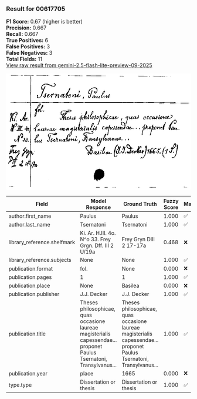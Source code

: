 ### Result for 00617705
**F1 Score:** 0.67 (higher is better)<br>**Precision:** 0.667<br>**Recall:** 0.667<br>**True Positives:** 6<br>**False Positives:** 3<br>**False Negatives:** 3<br>**Total Fields:** 11<br>[View raw result from gemini-2.5-flash-lite-preview-09-2025](https://github.com/RISE-UNIBAS/humanities_data_benchmark/blob/main/results/2025-10-01/T0216/request_T0216_00617705.json)

<img src="https://github.com/RISE-UNIBAS/humanities_data_benchmark/blob/main/benchmarks/zettelkatalog/images/00617705.jpg?raw=true" alt="00617705" width="600px">

| Field | Model Response | Ground Truth | Fuzzy Score | Match |
|-------|----------------|--------------|-------------|-------|
| author.first_name | Paulus | Paulus | 1.000 | ✅ |
| author.last_name | Tsernatoni | Tsernatoni | 1.000 | ✅ |
| library_reference.shelfmark | Ki. Ar. H.III. 4o. N^o 33. Frey Grgn. Dff. III 2 U/19a | Frey Gryn DIII 2 17-17a | 0.468 | ❌ |
| library_reference.subjects | None | None | 1.000 | ✅ |
| publication.format | fol. | None | 0.000 | ❌ |
| publication.pages | 1 | 1 | 1.000 | ✅ |
| publication.place | None | Basilea | 0.000 | ❌ |
| publication.publisher | J.J. Decker | J.J. Decker | 1.000 | ✅ |
| publication.title | Theses philosophicae, quas occasione laureae magisterialis capessendae... proponet Paulus Tsernatoni, Transylvanus... | Theses philosophicae, quas occasione laureae magisterialis capessendae... proponet Paulus Tsernatoni, Transylvanus... | 1.000 | ✅ |
| publication.year | place | 1665 | 0.000 | ❌ |
| type.type | Dissertation or thesis | Dissertation or thesis | 1.000 | ✅ |
